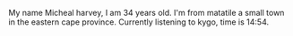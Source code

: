 My name Micheal harvey, I am 34 years old.
I'm from matatile a small town in the eastern cape province.
Currently listening to kygo, time is 14:54.

